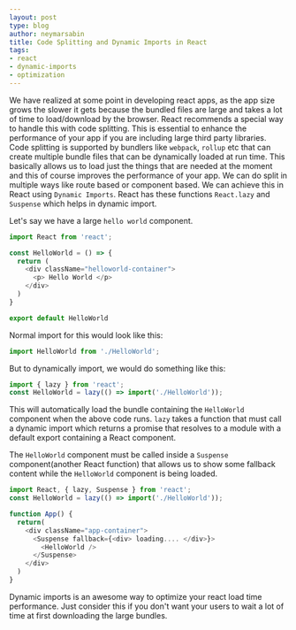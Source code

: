 ```yaml
---
layout: post
type: blog
author: neymarsabin
title: Code Splitting and Dynamic Imports in React
tags: 
- react 
- dynamic-imports
- optimization
--- 
```


We have realized at some point in developing react apps, as the app size grows the slower it gets because the bundled files are large and takes a lot of time to load/download by the browser. React recommends a special way to handle this with code splitting. This is essential to enhance the performance of your app if you are including large third party libraries. Code splitting is supported by bundlers like `webpack`, `rollup` etc that can create multiple bundle files that can be dynamically loaded at run time. This basically allows us to load just the things that are needed at the moment and this of course improves the performance of your app. We can do split in multiple ways like route based or component based. We can achieve this in React using `Dynamic Imports`. React has these functions `React.lazy` and `Suspense` which helps in dynamic import. 

Let's say we have a large `hello world` component. 
```js
import React from 'react';

const HelloWorld = () => { 
  return (
    <div className="helloworld-container">
      <p> Hello World </p>
    </div>
  )
}

export default HelloWorld
```

Normal import for this would look like this: 
```js
import HelloWorld from './HelloWorld';
```

But to dynamically import, we would do something like this: 
```js
import { lazy } from 'react';
const HelloWorld = lazy(() => import('./HelloWorld'));
```
This will automatically load the bundle containing the `HelloWorld` component when the above code runs. `lazy` takes a function that must call a dynamic import which returns a promise that resolves to a module with a default export containing a React component.

The `HelloWorld` component must be called inside a `Suspense` component(another React function) that allows us to show some fallback content while the `HelloWorld` component is being loaded. 
```js
import React, { lazy, Suspense } from 'react';
const HelloWorld = lazy(() => import('./HelloWorld'));

function App() { 
  return(
    <div className="app-container">
      <Suspense fallback={<div> loading.... </div>}>
        <HelloWorld />
      </Suspense>
    </div>
  )
}
```

Dynamic imports is an awesome way to optimize your react load time performance. Just consider this if you don't want your users to wait a lot of time at first downloading the large bundles.
